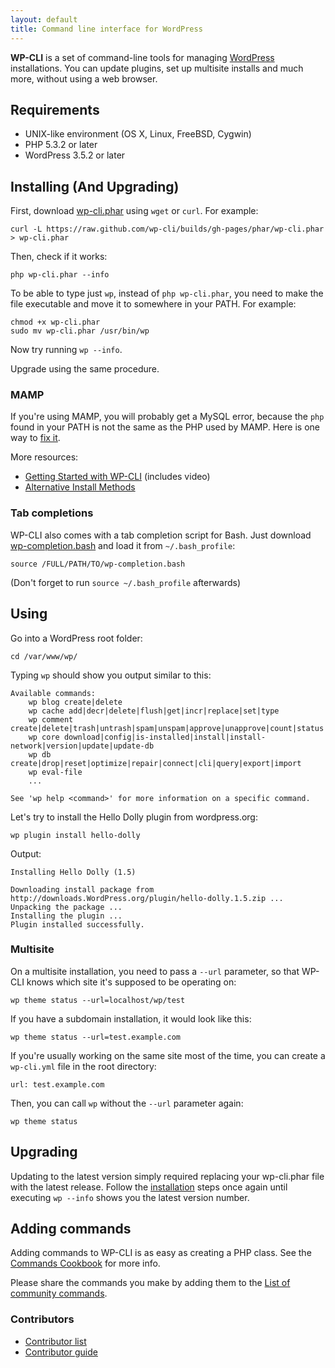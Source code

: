 ```yaml
---
layout: default
title: Command line interface for WordPress
---
```

**WP-CLI** is a set of command-line tools for managing [WordPress](http://wordpress.org) installations. You can update plugins, set up multisite installs and much more, without using a web browser.

<h2 id="requirements">Requirements</h2>

* UNIX-like environment (OS X, Linux, FreeBSD, Cygwin)
* PHP 5.3.2 or later
* WordPress 3.5.2 or later

<h2 id="install">Installing (And Upgrading)</h2>

First, download [wp-cli.phar](https://raw.github.com/wp-cli/builds/gh-pages/phar/wp-cli.phar) using `wget` or `curl`. For example:

~~~
curl -L https://raw.github.com/wp-cli/builds/gh-pages/phar/wp-cli.phar > wp-cli.phar
~~~

Then, check if it works:

~~~
php wp-cli.phar --info
~~~

To be able to type just `wp`, instead of `php wp-cli.phar`, you need to make the file executable and move it to somewhere in your PATH. For example:

~~~
chmod +x wp-cli.phar
sudo mv wp-cli.phar /usr/bin/wp
~~~

Now try running `wp --info`.

Upgrade using the same procedure.

<h3 id="mamp">MAMP</h3>

If you're using MAMP, you will probably get a MySQL error, because the `php` found in your PATH is not the same as the PHP used by MAMP. Here is one way to [fix it](http://stackoverflow.com/a/10653443/97998).

More resources:

* [Getting Started with WP-CLI](https://trepmal.com/2014/02/22/getting-started-with-wp-cli/) (includes video)
* [Alternative Install Methods](https://github.com/wp-cli/wp-cli/wiki/Alternative-Install-Methods)

<h3 id="complete">Tab completions</h3>

WP-CLI also comes with a tab completion script for Bash. Just download [wp-completion.bash](https://github.com/wp-cli/wp-cli/raw/master/utils/wp-completion.bash) and load it from `~/.bash_profile`:

~~~
source /FULL/PATH/TO/wp-completion.bash
~~~

(Don't forget to run `source ~/.bash_profile` afterwards)

<h2 id="usage">Using</h2>

Go into a WordPress root folder:

~~~
cd /var/www/wp/
~~~

Typing `wp` should show you output similar to this:

~~~
Available commands:
    wp blog create|delete
    wp cache add|decr|delete|flush|get|incr|replace|set|type
    wp comment create|delete|trash|untrash|spam|unspam|approve|unapprove|count|status|last
    wp core download|config|is-installed|install|install-network|version|update|update-db
    wp db create|drop|reset|optimize|repair|connect|cli|query|export|import
    wp eval-file
    ...

See 'wp help <command>' for more information on a specific command.
~~~

Let's try to install the Hello Dolly plugin from wordpress.org:

~~~
wp plugin install hello-dolly
~~~

Output:

~~~
Installing Hello Dolly (1.5)

Downloading install package from http://downloads.WordPress.org/plugin/hello-dolly.1.5.zip ...
Unpacking the package ...
Installing the plugin ...
Plugin installed successfully.
~~~

<h3 id="multisite">Multisite</h3>

On a multisite installation, you need to pass a `--url` parameter, so that WP-CLI knows which site it's supposed to be operating on:

~~~
wp theme status --url=localhost/wp/test
~~~

If you have a subdomain installation, it would look like this:

~~~
wp theme status --url=test.example.com
~~~

If you're usually working on the same site most of the time, you can create a `wp-cli.yml` file in the root directory:

~~~
url: test.example.com
~~~

Then, you can call `wp` without the `--url` parameter again:

~~~
wp theme status
~~~

<h2>Upgrading</h2>

Updating to the latest version simply required replacing your wp-cli.phar file with the latest release. Follow the [installation](#install) steps once again until executing `wp --info` shows you the latest version number.

<h2>Adding commands</h2>

Adding commands to WP-CLI is as easy as creating a PHP class. See the [Commands Cookbook](https://github.com/wp-cli/wp-cli/wiki/Commands-Cookbook) for more info.

Please share the commands you make by adding them to the [List of community commands](https://github.com/wp-cli/wp-cli/wiki/List-of-community-commands).

<h3>Contributors</h3>

- [Contributor list](https://github.com/wp-cli/wp-cli/contributors)
- [Contributor guide](https://github.com/wp-cli/wp-cli/blob/master/CONTRIBUTING.md)
